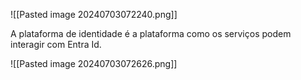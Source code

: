 
![[Pasted image 20240703072240.png]]

A plataforma de identidade é a plataforma como os serviços podem interagir com Entra Id.

![[Pasted image 20240703072626.png]]

